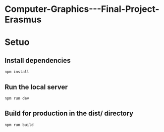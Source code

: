 # Computer-Graphics---Final-Project-Erasmus



# Setuo
## Install dependencies
`npm install`

## Run the local server
`npm run dev`

## Build for production in the dist/ directory
`npm run build`

